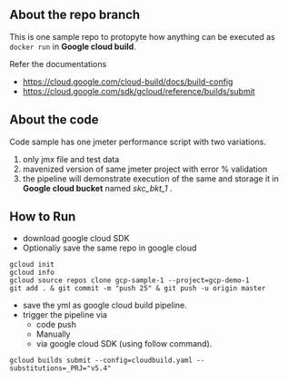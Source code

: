 ## About the repo branch
This is one sample repo to protopyte how anything can be executed as `docker run` in **Google cloud build**. 

Refer the documentations

- https://cloud.google.com/cloud-build/docs/build-config
- https://cloud.google.com/sdk/gcloud/reference/builds/submit

## About the code
Code sample has one jmeter performance script with two variations.
1. only jmx file and test data
2. mavenized version of same jmeter project with error % validation
3. the pipeline will demonstrate execution of the same and storage it in **Google cloud bucket** named _skc_bkt_1_ .

## How to Run
- download google cloud SDK
- Optionaliy save the same repo in google cloud

```
gcloud init
gcloud info
gcloud source repos clone gcp-sample-1 --project=gcp-demo-1
git add . & git commit -m "push 25" & git push -u origin master

```

- save the yml as google cloud build pipeline.
- trigger the pipeline via 
    - code push 
    - Manually 
    - via google cloud SDK (using follow command).
```
gcloud builds submit --config=cloudbuild.yaml --substitutions=_PRJ="v5.4"
```

